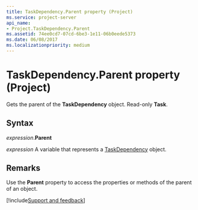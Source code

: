 ```yaml
---
title: TaskDependency.Parent property (Project)
ms.service: project-server
api_name:
- Project.TaskDependency.Parent
ms.assetid: 74ee0cd7-07cd-6be3-1e11-06b0eede5373
ms.date: 06/08/2017
ms.localizationpriority: medium
---
```



# TaskDependency.Parent property (Project)

Gets the parent of the **TaskDependency** object. Read-only **Task**.


## Syntax

_expression_.**Parent**

_expression_ A variable that represents a [TaskDependency](./Project.TaskDependency.md) object.


## Remarks

Use the **Parent** property to access the properties or methods of the parent of an object.

[!include[Support and feedback](~/includes/feedback-boilerplate.md)]